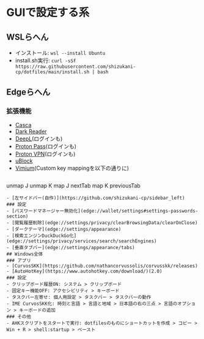 # GUIで設定する系
## WSLらへん
- インストール: `wsl --install Ubuntu`
- install.sh実行: `curl -sSf https://raw.githubusercontent.com/shizukani-cp/dotfiles/main/install.sh | bash`
## Edgeらへん
### 拡張機能
- [Casca](https://chromewebstore.google.com/detail/nifaiikfnpnppeicpgannigjabpjdcmh)
- [Dark Reader](https://chromewebstore.google.com/detail/eimadpbcbfnmbkopoojfekhnkhdbieeh)
- [DeepL](https://chromewebstore.google.com/detail/cofdbpoegempjloogbagkncekinflcnj)(ログインも)
- [Proton Pass](https://chromewebstore.google.com/detail/ghmbeldphafepmbegfdlkpapadhbakde)(ログインも)
- [Proton VPN](https://chromewebstore.google.com/detail/jplgfhpmjnbigmhklmmbgecoobifkmpa)(ログインも)
- [uBlock](https://chromewebstore.google.com/detail/epcnnfbjfcgphgdmggkamkmgojdagdnn)
- [Vimium](https://chromewebstore.google.com/detail/dbepggeogbaibhgnhhndojpepiihcmeb)(Custom key mappingを以下の通りに)
  ```
unmap J
unmap K
map J nextTab
map K previousTab
  ```
- [左サイドバー(自作)](https://github.com/shizukani-cp/sidebar_left)
### 設定
- [パスワードマネージャー無効化](edge://wallet/settings#settings-passwords-section)
- [閲覧履歴削除](edge://settings/privacy/clearBrowsingData/clearOnClose)
- [ダークテーマ](edge://settings/appearance)
- [検索エンジンDuckDuckGo化](edge://settings/privacy/services/search/searchEngines)
- [垂直タブバー](edge://settings/appearance/tabs)
## Windows全体
### アプリ
- [CurvosSKK](https://github.com/nathancorvussolis/corvusskk/releases)
- [AutoHotKey](https://www.autohotkey.com/download/)(2.0)
### 設定
- クリップボード履歴ON: システム > クリップボード
- 固定キー機能OFF: アクセシビリティ > キーボード
- タスクバー左寄せ: 個人用設定 > タスクバー > タスクバーの動作
- IME CurvosSKK化: 時刻と言語 > 言語と地域 > 日本語の右の三点 > 言語のオプション > キーボードの追加
### その他
- AHKスクリプトをスタートで実行: dotfilesのものにショートカットを作成 > コピー > Win + R > shell:startup > ペースト
